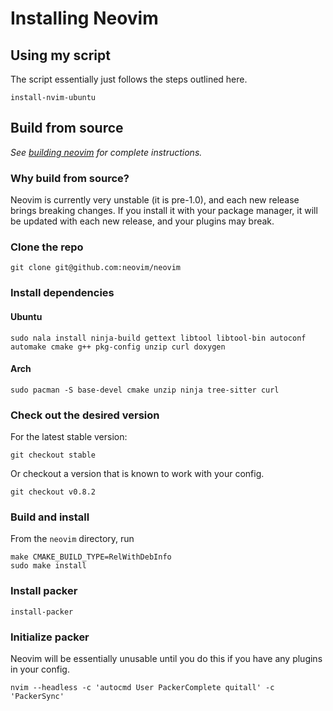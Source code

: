 # Installing Neovim

## Using my script
The script essentially just follows the steps outlined here.

```
install-nvim-ubuntu
```

## Build from source

_See [building neovim] for complete instructions._

### Why build from source?

Neovim is currently very unstable (it is pre-1.0), and each new release brings breaking changes. If
you install it with your package manager, it will be updated with each new release, and your
plugins may break.

### Clone the repo
```
git clone git@github.com:neovim/neovim
```

### Install dependencies

#### Ubuntu
```
sudo nala install ninja-build gettext libtool libtool-bin autoconf automake cmake g++ pkg-config unzip curl doxygen
```
#### Arch
```
sudo pacman -S base-devel cmake unzip ninja tree-sitter curl
```

### Check out the desired version

For the latest stable version:
```
git checkout stable
```
Or checkout a version that is known to work with your config.
```
git checkout v0.8.2
```

### Build and install
From the `neovim` directory, run
```
make CMAKE_BUILD_TYPE=RelWithDebInfo
sudo make install
```

### Install packer
```
install-packer
```

### Initialize packer
Neovim will be essentially unusable until you do this if you have any plugins in your config.
```
nvim --headless -c 'autocmd User PackerComplete quitall' -c 'PackerSync'
```

[building neovim]: https://github.com/neovim/neovim/wiki/Building-Neovim
